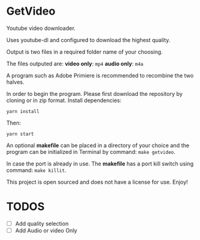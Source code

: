 # GetVideo

Youtube video downloader.

Uses youtube-dl and configured to download the highest quality.

Output is two files in a required folder name of your choosing.

The files outputed are:
 **video only**: `mp4`
 **audio only**: `m4a`

A program such as Adobe Primiere is recommended to recombine the two halves.

In order to begin the program.
Please first download the repository by cloning or in zip format.
Install dependencies:

`yarn install`

Then:

`yarn start`

An optional **makefile** can be placed in a directory of your choice and the program can be initialized in Terminal by command: `make getvideo`.

In case the port is already in use. The **makefile** has a port kill switch using command: `make killit`. 

This project is open sourced and does not have a license for use. Enjoy!

# TODOS

 - [ ] Add quality selection
 - [ ] Add Audio or video Only
